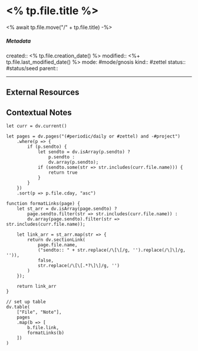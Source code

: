 # <% tp.file.title %>
<% await tp.file.move("/" + tp.file.title) -%>

##### Metadata
created:: <% tp.file.creation_date() %>
modified:: <%+ tp.file.last_modified_date() %>
mode: #mode/gnosis
kind:: #zettel 
status:: #status/seed
parent:: 
***






## External Resources



## Contextual Notes
```dataviewjs
let curr = dv.current()

let pages = dv.pages("(#periodic/daily or #zettel) and -#project")
	.where(p => {
		if (p.sendto) {
			let sendto = dv.isArray(p.sendto) ? 
				p.sendto : 
				dv.array(p.sendto);
			if (sendto.some(str => str.includes(curr.file.name))) {
				return true
			}
		}		
	})
	.sort(p => p.file.cday, "asc")

function formatLinks(page) {
	let st_arr = dv.isArray(page.sendto) ?
		page.sendto.filter(str => str.includes(curr.file.name)) :
		dv.array(page.sendto).filter(str => str.includes(curr.file.name));

	let link_arr = st_arr.map(str => {
		return dv.sectionLink(
			page.file.name,
			("sendto:: " + str.replace(/\[\[/g, '').replace(/\]\]/g, '')),
			false,
			str.replace(/\[\[.*?\]\]/g, '')
		)
	});

	return link_arr
}

// set up table
dv.table(
	["File", "Note"], 
	pages
	.map(b => [
		b.file.link,
		formatLinks(b)
	])
)
```